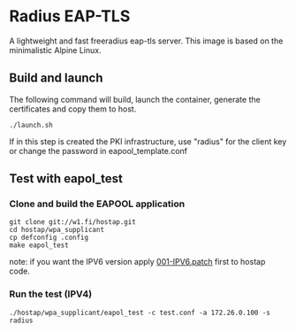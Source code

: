# Radius EAP-TLS

A lightweight and fast freeradius eap-tls server. This image is based on the minimalistic Alpine Linux.

## Build and launch

The following command will build, launch the container, generate the certificates and copy them to host.

    ./launch.sh

If in this step is created the PKI infrastructure, use "radius" for the client key or change the password in eapool_template.conf

## Test with eapol_test

### Clone and build the EAPOOL application
    git clone git://w1.fi/hostap.git
    cd hostap/wpa_supplicant
    cp defconfig .config
    make eapol_test

note: if you want the IPV6 version apply [001-IPV6.patch](001-IPV6.patch) first to hostap code.

### Run the test (IPV4)

    ./hostap/wpa_supplicant/eapol_test -c test.conf -a 172.26.0.100 -s radius
